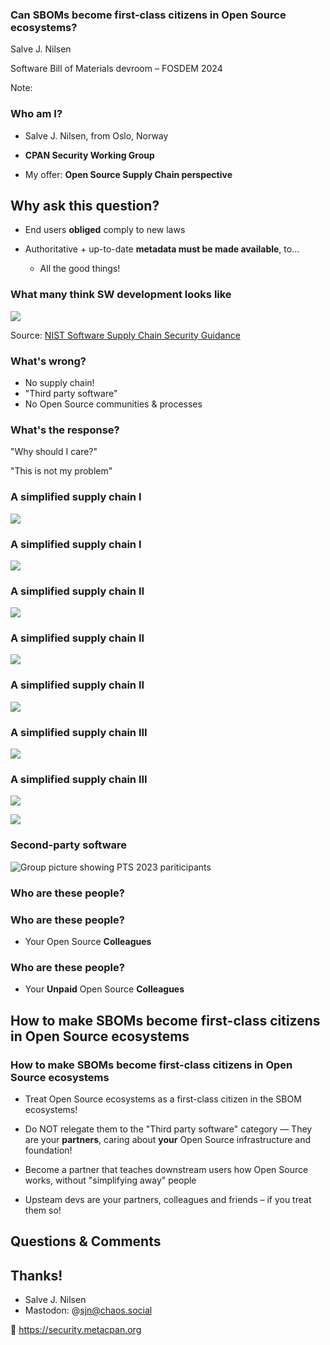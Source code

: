 [comment]: # (Compile this presentation with the command below)
[comment]: # (mdslides fosdem2024-sbom-in-open-source-ecosystems-talk.md --include ../media)
[comment]: # (...or by running the Makefile with "make")
[comment]: # (mdslides can be installed from https://github.com/dadoomer/markdown-slides/)

[comment]: # (THEME = solarized)

[comment]: # (minScale: 0.2)
[comment]: # (maxScale: 4.0)
[comment]: # (controls: true)
[comment]: # (width: "960")
[comment]: # (height: "700")
[comment]: # (help: true)
[comment]: # (progress: true)
[comment]: # (controlsBackArrows: "true")


### Can SBOMs become first-class citizens in Open Source ecosystems?

Salve J. Nilsen

Software Bill of Materials devroom – FOSDEM 2024

Note:



[comment]: # (!!!)

### Who am I?

* Salve J. Nilsen, from Oslo, Norway

* **CPAN Security Working Group**

* My offer: **Open Source Supply Chain perspective**



[comment]: # (!!!)

## Why ask this question?


[comment]: # (!!!)

- End users **obliged** comply to new laws

- Authoritative + up-to-date **metadata must be made available**, to…
    - All the good things!


[comment]: # (!!!)

### What many think SW development looks like

![](media/Software-supply-chain-NIST-Appendix-F-Figure-2.png)

Source: [NIST Software Supply Chain Security Guidance](https://www.nist.gov/itl/executive-order-14028-improving-nations-cybersecurity/software-security-supply-chains-software-1)


[comment]: # (!!!)

### What's wrong?

* No supply chain!
* "Third party software"
* No Open Source communities & processes


[comment]: # (!!!)

### What's the response?

"Why should I care?"

"This is not my problem"



[comment]: # (!!!)

### A simplified supply chain I

![](media/supply-chain-1.png)


[comment]: # (!!!)

### A simplified supply chain I

![](media/supply-chain-1b.png)


[comment]: # (!!!)

### A simplified supply chain II

![](media/supply-chain-2.png)

[comment]: # (!!!)

### A simplified supply chain II

![](media/supply-chain-2b.png)

[comment]: # (!!!)

### A simplified supply chain II

![](media/supply-chain-2c.png)


[comment]: # (!!!)

### A simplified supply chain III

![](media/supply-chain-3.png)

[comment]: # (!!!)

### A simplified supply chain III

![](media/supply-chain-3b.png)


[comment]: # (!!!)

![](media/Software-supply-chain-NIST-Appendix-F-Figure-2b.png)

[comment]: # (!!!)

### Second-party software


[comment]: # (!!!)

![Group picture showing PTS 2023 pariticipants](media/pts-group-picture-PTS2023.jpeg)


[comment]: # (!!!)

### Who are these people?


[comment]: # (!!!)

### Who are these people?

* Your Open Source **Colleagues**


[comment]: # (!!!)

### Who are these people?

* Your **Unpaid** Open Source **Colleagues**


[comment]: # (!!!)

## How to make SBOMs become first-class citizens in Open Source ecosystems


[comment]: # (!!!)

### How to make SBOMs become first-class citizens in Open Source ecosystems

[comment]: # (!!!)

* Treat Open Source ecosystems as a first-class citizen in the SBOM ecosystems!

[comment]: # (!!!)

* Do NOT relegate them to the "Third party software" category — They are your **partners**, caring about **your** Open Source infrastructure and foundation!

[comment]: # (!!!)

* Become a partner that teaches downstream users how Open Source works, without "simplifying away" people

* Upsteam devs are your partners, colleagues and friends – if you treat them so!


[comment]: # (!!!)

## Questions & Comments

[comment]: # (!!!)

## Thanks!

* Salve J. Nilsen
* Mastodon: @sjn@chaos.social

🦆 https://security.metacpan.org


